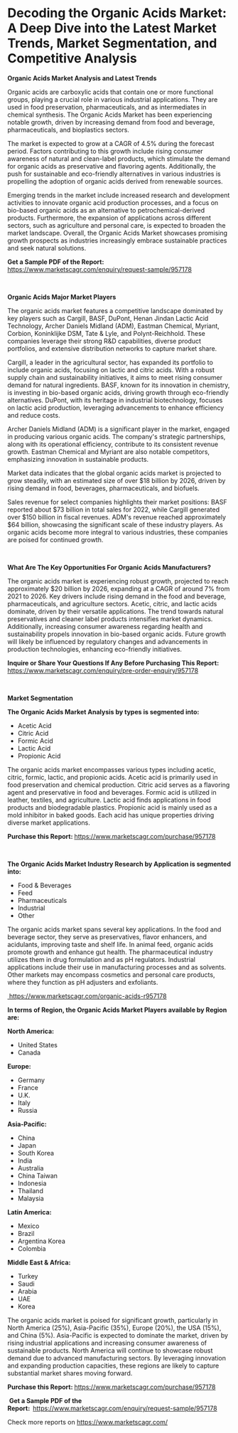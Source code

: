 <p><h1>Decoding the Organic Acids Market: A Deep Dive into the Latest Market Trends, Market Segmentation, and Competitive Analysis</h1></p><p><strong>Organic Acids Market Analysis and Latest Trends</strong></p>
<p><p>Organic acids are carboxylic acids that contain one or more functional groups, playing a crucial role in various industrial applications. They are used in food preservation, pharmaceuticals, and as intermediates in chemical synthesis. The Organic Acids Market has been experiencing notable growth, driven by increasing demand from food and beverage, pharmaceuticals, and bioplastics sectors. </p><p>The market is expected to grow at a CAGR of 4.5% during the forecast period. Factors contributing to this growth include rising consumer awareness of natural and clean-label products, which stimulate the demand for organic acids as preservative and flavoring agents. Additionally, the push for sustainable and eco-friendly alternatives in various industries is propelling the adoption of organic acids derived from renewable sources.</p><p>Emerging trends in the market include increased research and development activities to innovate organic acid production processes, and a focus on bio-based organic acids as an alternative to petrochemical-derived products. Furthermore, the expansion of applications across different sectors, such as agriculture and personal care, is expected to broaden the market landscape. Overall, the Organic Acids Market showcases promising growth prospects as industries increasingly embrace sustainable practices and seek natural solutions.</p></p>
<p><strong>Get a Sample PDF of the Report:&nbsp;</strong> <a href="https://www.marketscagr.com/enquiry/request-sample/957178?utm_campaign=1999&utm_medium=2&utm_source=Github&utm_content=ia&utm_term=31012025&utm_id=organic-acids">https://www.marketscagr.com/enquiry/request-sample/957178</a></p>
<p>&nbsp;</p>
<p><strong>Organic Acids Major Market Players</strong></p>
<p><p>The organic acids market features a competitive landscape dominated by key players such as Cargill, BASF, DuPont, Henan Jindan Lactic Acid Technology, Archer Daniels Midland (ADM), Eastman Chemical, Myriant, Corbion, Koninklijke DSM, Tate & Lyle, and Polynt-Reichhold. These companies leverage their strong R&D capabilities, diverse product portfolios, and extensive distribution networks to capture market share.</p><p>Cargill, a leader in the agricultural sector, has expanded its portfolio to include organic acids, focusing on lactic and citric acids. With a robust supply chain and sustainability initiatives, it aims to meet rising consumer demand for natural ingredients. BASF, known for its innovation in chemistry, is investing in bio-based organic acids, driving growth through eco-friendly alternatives. DuPont, with its heritage in industrial biotechnology, focuses on lactic acid production, leveraging advancements to enhance efficiency and reduce costs.</p><p>Archer Daniels Midland (ADM) is a significant player in the market, engaged in producing various organic acids. The company's strategic partnerships, along with its operational efficiency, contribute to its consistent revenue growth. Eastman Chemical and Myriant are also notable competitors, emphasizing innovation in sustainable products.</p><p>Market data indicates that the global organic acids market is projected to grow steadily, with an estimated size of over $18 billion by 2026, driven by rising demand in food, beverages, pharmaceuticals, and biofuels.</p><p>Sales revenue for select companies highlights their market positions: BASF reported about $73 billion in total sales for 2022, while Cargill generated over $150 billion in fiscal revenues. ADM's revenue reached approximately $64 billion, showcasing the significant scale of these industry players. As organic acids become more integral to various industries, these companies are poised for continued growth.</p></p>
<p>&nbsp;</p>
<p><strong>What Are The Key Opportunities For Organic Acids Manufacturers?</strong></p>
<p><p>The organic acids market is experiencing robust growth, projected to reach approximately $20 billion by 2026, expanding at a CAGR of around 7% from 2021 to 2026. Key drivers include rising demand in the food and beverage, pharmaceuticals, and agriculture sectors. Acetic, citric, and lactic acids dominate, driven by their versatile applications. The trend towards natural preservatives and cleaner label products intensifies market dynamics. Additionally, increasing consumer awareness regarding health and sustainability propels innovation in bio-based organic acids. Future growth will likely be influenced by regulatory changes and advancements in production technologies, enhancing eco-friendly initiatives.</p></p>
<p><strong>Inquire or Share Your Questions If Any Before Purchasing This Report:</strong> <a href="https://www.marketscagr.com/enquiry/pre-order-enquiry/957178?utm_campaign=1999&utm_medium=2&utm_source=Github&utm_content=ia&utm_term=31012025&utm_id=organic-acids">https://www.marketscagr.com/enquiry/pre-order-enquiry/957178</a></p>
<p>&nbsp;</p>
<p><strong>Market Segmentation</strong></p>
<p><strong>The Organic Acids Market Analysis by types is segmented into:</strong></p>
<p><ul><li>Acetic Acid</li><li>Citric Acid</li><li>Formic Acid</li><li>Lactic Acid</li><li>Propionic Acid</li></ul></p>
<p><p>The organic acids market encompasses various types including acetic, citric, formic, lactic, and propionic acids. Acetic acid is primarily used in food preservation and chemical production. Citric acid serves as a flavoring agent and preservative in food and beverages. Formic acid is utilized in leather, textiles, and agriculture. Lactic acid finds applications in food products and biodegradable plastics. Propionic acid is mainly used as a mold inhibitor in baked goods. Each acid has unique properties driving diverse market applications.</p></p>
<p><strong>Purchase this Report:&nbsp;</strong><a href="https://www.marketscagr.com/purchase/957178?utm_campaign=1999&utm_medium=2&utm_source=Github&utm_content=ia&utm_term=31012025&utm_id=organic-acids">https://www.marketscagr.com/purchase/957178</a></p>
<p>&nbsp;</p>
<p><strong>The Organic Acids Market Industry Research by Application is segmented into:</strong></p>
<p><ul><li>Food & Beverages</li><li>Feed</li><li>Pharmaceuticals</li><li>Industrial</li><li>Other</li></ul></p>
<p><p>The organic acids market spans several key applications. In the food and beverage sector, they serve as preservatives, flavor enhancers, and acidulants, improving taste and shelf life. In animal feed, organic acids promote growth and enhance gut health. The pharmaceutical industry utilizes them in drug formulation and as pH regulators. Industrial applications include their use in manufacturing processes and as solvents. Other markets may encompass cosmetics and personal care products, where they function as pH adjusters and exfoliants.</p></p>
<p><a href="https://www.marketscagr.com/organic-acids-r957178?utm_campaign=1999&utm_medium=2&utm_source=Github&utm_content=ia&utm_term=31012025&utm_id=organic-acids">&nbsp;https://www.marketscagr.com/organic-acids-r957178</a></p>
<p><strong>In terms of Region, the Organic Acids Market Players available by Region are:</strong></p>
<p>
    <p> <strong> North America: </strong>
        <ul>
            <li>United States</li>
            <li>Canada</li>
        </ul>
        </p> 
    <p> <strong> Europe: </strong>
        <ul>
            <li>Germany</li>
            <li>France</li>
            <li>U.K.</li>
            <li>Italy</li>
            <li>Russia</li>
        </ul>
        </p> 
    <p> <strong> Asia-Pacific: </strong>
        <ul>
            <li>China</li>
            <li>Japan</li>
            <li>South Korea</li>
            <li>India</li>
            <li>Australia</li>
            <li>China Taiwan</li>
            <li>Indonesia</li>
            <li>Thailand</li>
            <li>Malaysia</li>
        </ul>
        </p> 
    <p> <strong> Latin America: </strong>
        <ul>
            <li>Mexico</li>
            <li>Brazil</li>
            <li>Argentina Korea</li>
            <li>Colombia</li>
        </ul>
        </p> 
    <p> <strong> Middle East & Africa: </strong>
        <ul>
            <li>Turkey</li>
            <li>Saudi</li>
            <li>Arabia</li>
            <li>UAE</li>
            <li>Korea</li>
        </ul>
    </p>
    </p>
<p><p>The organic acids market is poised for significant growth, particularly in North America (25%), Asia-Pacific (35%), Europe (20%), the USA (15%), and China (5%). Asia-Pacific is expected to dominate the market, driven by rising industrial applications and increasing consumer awareness of sustainable products. North America will continue to showcase robust demand due to advanced manufacturing sectors. By leveraging innovation and expanding production capacities, these regions are likely to capture substantial market shares moving forward.</p></p>
<p><strong>Purchase this Report: </strong><a href="https://www.marketscagr.com/purchase/957178?utm_campaign=1999&utm_medium=2&utm_source=Github&utm_content=ia&utm_term=31012025&utm_id=organic-acids">https://www.marketscagr.com/purchase/957178</a></p>
<p>&nbsp;<strong>Get a Sample PDF of the Report:&nbsp;&nbsp;</strong><a href="https://www.marketscagr.com/enquiry/request-sample/957178?utm_campaign=1999&utm_medium=2&utm_source=Github&utm_content=ia&utm_term=31012025&utm_id=organic-acids">https://www.marketscagr.com/enquiry/request-sample/957178</a></p>
<p><strong></strong></p>
<p>Check more reports on <a href="https://www.marketscagr.com/?utm_campaign=1999&utm_medium=2&utm_source=Github&utm_content=ia&utm_term=31012025&utm_id=organic-acids">https://www.marketscagr.com/</a></p>